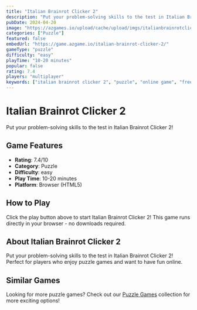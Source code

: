 ```yaml
---
title: "Italian Brainrot Clicker 2"
description: "Put your problem-solving skills to the test in Italian Brainrot Clicker 2!"
pubDate: 2024-04-20
image: "https://azgames.io/upload/cache/upload/imgs/italianbrainrotclicker3-m144x144.webp"
categories: ["Puzzle"]
featured: false
embedUrl: "https://game.azgame.io/italian-brainrot-clicker-2/"
gameType: "puzzle"
difficulty: "easy"
playTime: "10-20 minutes"
popular: false
rating: 7.4
players: "multiplayer"
keywords: ["italian brainrot clicker 2", "puzzle", "online game", "free game"]
---
```


# Italian Brainrot Clicker 2

Put your problem-solving skills to the test in Italian Brainrot Clicker 2!

## Game Features

- **Rating**: 7.4/10
- **Category**: Puzzle
- **Difficulty**: easy
- **Play Time**: 10-20 minutes
- **Platform**: Browser (HTML5)

## How to Play

Click the play button above to start Italian Brainrot Clicker 2! This game runs directly in your browser - no downloads required.

## About Italian Brainrot Clicker 2

Put your problem-solving skills to the test in Italian Brainrot Clicker 2! Perfect for players who enjoy puzzle games and want to have fun online.

## Similar Games

Looking for more puzzle games? Check out our [Puzzle Games](/categories/puzzle) collection for more exciting options!
